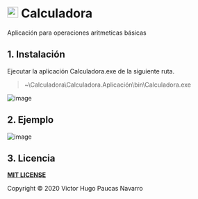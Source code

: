 # <img src="https://user-images.githubusercontent.com/59380623/78417826-aa24c900-75fb-11ea-9cf3-cf7e6307cafd.png" width="25"> **Calculadora**
Aplicación para operaciones aritmeticas básicas

## 1. Instalación
Ejecutar la aplicación Calculadora.exe de la siguiente ruta.
> ~\Calculadora\Calculadora.Aplicación\bin\Calculadora.exe

![image](https://user-images.githubusercontent.com/59380623/78417842-dccec180-75fb-11ea-9c73-41e474f5f53b.png)

## 2. Ejemplo
![image](https://user-images.githubusercontent.com/59380623/78417863-1bfd1280-75fc-11ea-89aa-ec13a7af8182.png)

## 3. Licencia
**[MIT LICENSE](https://github.com/victorpaucas/Yumpu/blob/master/LICENSE)**

Copyright © 2020 Victor Hugo Paucas Navarro
